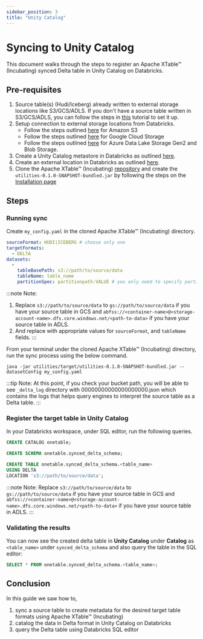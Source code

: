 ```yaml
---
sidebar_position: 3
title: "Unity Catalog"
---
```


# Syncing to Unity Catalog
This document walks through the steps to register an Apache XTable™ (Incubating) synced Delta table in Unity Catalog on Databricks.

## Pre-requisites
1. Source table(s) (Hudi/Iceberg) already written to external storage locations like S3/GCS/ADLS.
   If you don't have a source table written in S3/GCS/ADLS,
   you can follow the steps in [this](/docs/hms) tutorial to set it up.
2. Setup connection to external storage locations from Databricks.
   * Follow the steps outlined [here](https://docs.databricks.com/en/storage/amazon-s3.html) for Amazon S3
   * Follow the steps outlined [here](https://docs.databricks.com/en/storage/gcs.html) for Google Cloud Storage
   * Follow the steps outlined [here](https://docs.databricks.com/en/storage/azure-storage.html) for Azure Data Lake Storage Gen2 and Blob Storage.
3. Create a Unity Catalog metastore in Databricks as outlined [here](https://docs.gcp.databricks.com/data-governance/unity-catalog/create-metastore.html#create-a-unity-catalog-metastore).
4. Create an external location in Databricks as outlined [here](https://docs.databricks.com/en/sql/language-manual/sql-ref-syntax-ddl-create-location.html).
5. Clone the Apache XTable™ (Incubating) [repository](https://github.com/apache/incubator-xtable) and create the
   `utilities-0.1.0-SNAPSHOT-bundled.jar` by following the steps on the [Installation page](/docs/setup)

## Steps
### Running sync
Create `my_config.yaml` in the cloned Apache XTable™ (Incubating) directory.

```yaml md title="yaml"
sourceFormat: HUDI|ICEBERG # choose only one
targetFormats:
  - DELTA
datasets:
  -
    tableBasePath: s3://path/to/source/data
    tableName: table_name
    partitionSpec: partitionpath:VALUE # you only need to specify partitionSpec for HUDI sourceFormat
```
:::note Note:
1. Replace `s3://path/to/source/data` to `gs://path/to/source/data` if you have your source table in GCS
   and `abfss://<container-name>@<storage-account-name>.dfs.core.windows.net/<path-to-data>` if you have your source table in ADLS.
2. And replace with appropriate values for `sourceFormat`, and `tableName` fields. 
:::

From your terminal under the cloned Apache XTable™ (Incubating) directory, run the sync process using the below command.

```shell md title="shell"
java -jar utilities/target/utilities-0.1.0-SNAPSHOT-bundled.jar --datasetConfig my_config.yaml
```

:::tip Note: 
At this point, if you check your bucket path, you will be able to see `_delta_log` directory with 
00000000000000000000.json which contains the logs that helps query engines to interpret the source table as a Delta table.
:::

### Register the target table in Unity Catalog 
In your Databricks workspace, under SQL editor, run the following queries.

```sql md title="SQL"
CREATE CATALOG onetable;

CREATE SCHEMA onetable.synced_delta_schema;

CREATE TABLE onetable.synced_delta_schema.<table_name>
USING DELTA
LOCATION 's3://path/to/source/data';
```
:::note Note:
Replace `s3://path/to/source/data` to `gs://path/to/source/data` if you have your source table in GCS
and `abfss://<container-name>@<storage-account-name>.dfs.core.windows.net/<path-to-data>` if you have your source table in ADLS.
:::

### Validating the results
You can now see the created delta table in **Unity Catalog** under **Catalog** as `<table_name>` under
`synced_delta_schema` and also query the table in the SQL editor:

```sql
SELECT * FROM onetable.synced_delta_schema.<table_name>;
```

## Conclusion
In this guide we saw how to,
1. sync a source table to create metadata for the desired target table formats using Apache XTable™ (Incubating)
2. catalog the data in Delta format in Unity Catalog on Databricks
3. query the Delta table using Databricks SQL editor
